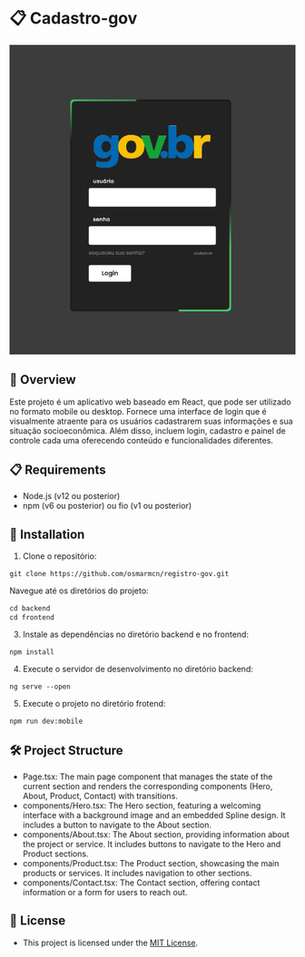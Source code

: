 # 📋 Cadastro-gov

![image](frontend/src/assets/tela-gov.png)

## 🚀 Overview 

Este projeto é um aplicativo web baseado em React, que pode ser utilizado no formato mobile ou desktop. Fornece uma interface de login que é visualmente atraente para os usuários cadastrarem suas informações e sua situação socioeconômica. Além disso, incluem login, cadastro e painel de controle cada uma oferecendo conteúdo e funcionalidades diferentes.

## 📋 Requirements

- Node.js (v12 ou posterior)
- npm (v6 ou posterior) ou fio (v1 ou posterior)

## 🔧 Installation

1. Clone o repositório:

```
git clone https://github.com/osmarmcn/registro-gov.git
```
Navegue até os diretórios do projeto:

```
cd backend
cd frontend
```

3. Instale as dependências no diretório backend e no frontend:

```
npm install

```

4. Execute o servidor de desenvolvimento no diretório backend:

```
ng serve --open
```

5. Execute o projeto no diretório frotend:

```
npm run dev:mobile
```

## 🛠️ Project Structure

- Page.tsx: The main page component that manages the state of the current section and renders the corresponding components (Hero, About, Product, Contact) with transitions.
- components/Hero.tsx: The Hero section, featuring a welcoming interface with a background image and an embedded Spline design. It includes a button to navigate to the About section.
- components/About.tsx: The About section, providing information about the project or service. It includes buttons to navigate to the Hero and Product sections.
- components/Product.tsx: The Product section, showcasing the main products or services. It includes navigation to other sections.
- components/Contact.tsx: The Contact section, offering contact information or a form for users to reach out.

## 📄 License

- This project is licensed under the [MIT License](LICENSE).
